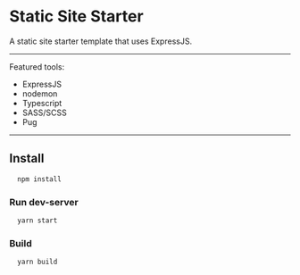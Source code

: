 # Static Site Starter

A static site starter template that uses ExpressJS.

---

Featured tools:

 - ExpressJS
 - nodemon
 - Typescript
 - SASS/SCSS
 - Pug

---

## Install


```bash
  npm install
```

### Run dev-server

```bash
  yarn start
```

### Build

```bash
  yarn build
```